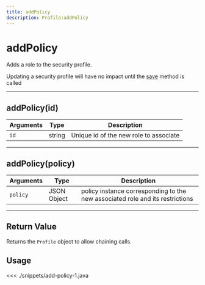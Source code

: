 ```yaml
---
title: addPolicy
description: Profile:addPolicy
---
```


# addPolicy

Adds a role to the security profile.

<div class="alert alert-info">
Updating a security profile will have no impact until the <a href="/sdk/android/3/controllers/profile/save/">save</a> method is called
</div>

---

## addPolicy(id)

| Arguments | Type   | Description                            |
| --------- | ------ | -------------------------------------- |
| `id`      | string | Unique id of the new role to associate |

---

## addPolicy(policy)

| Arguments | Type        | Description                                                                   |
| --------- | ----------- | ----------------------------------------------------------------------------- |
| `policy`  | JSON Object | policy instance corresponding to the new associated role and its restrictions |

---

## Return Value

Returns the `Profile` object to allow chaining calls.

## Usage

<<< ./snippets/add-policy-1.java
